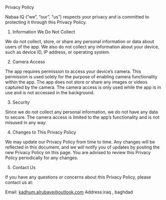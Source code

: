 Privacy Policy

Nabaa IQ (“we”, “our”, “us”) respects your privacy and is committed to protecting it through this Privacy Policy.

1. Information We Do Not Collect

We do not collect, store, or share any personal information or data about users of the app. We also do not collect any information about your device, such as device ID, IP address, or operating system.

2. Camera Access

The app requires permission to access your device’s camera. This permission is used solely for the purpose of enabling camera functionality within the app. The app does not store or share any images or videos captured by the camera. The camera access is only used while the app is in use and is not accessed in the background.

3. Security

Since we do not collect any personal information, we do not have any data to secure. The camera access is limited to the app’s functionality and is not misused in any way.

4. Changes to This Privacy Policy

We may update our Privacy Policy from time to time. Any changes will be reflected in this document, and we will notify you of updates by posting the new Privacy Policy on this page. You are advised to review this Privacy Policy periodically for any changes.

5. Contact Us

If you have any questions or concerns about this Privacy Policy, please contact us at:

Email: kadhum.alrubaye@outlook.com
Address:iraq , baghdad 


